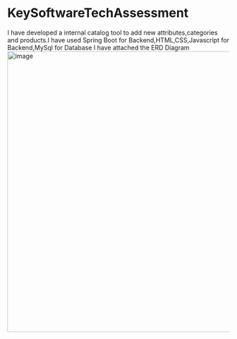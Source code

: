 # KeySoftwareTechAssessment
I have developed a internal catalog tool to add new attributes,categories and products.I have used Spring Boot for Backend,HTML,CSS,Javascript for Backend,MySql for Database
I have attached the ERD Diagram
<img width="908" height="636" alt="image" src="https://github.com/user-attachments/assets/790d3e1e-0edc-4c39-9d82-25aa9eb7c207" />
